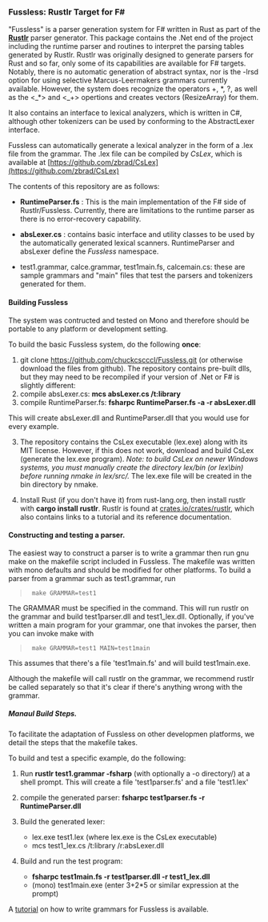 ### Fussless: Rustlr Target for F\#

"Fussless" is a parser generation system for F\# written in Rust as part of the
**[Rustlr](https://crates.io/crates/rustlr)** parser generator. This package contains the .Net end of the project including the runtime parser and
routines to interpret the parsing tables generated by Rustlr.
Rustlr was originally designed to generate parsers for Rust and 
so far, only some of its capabilities are available for F# targets.  Notably,
there is no automatic generation of abstract syntax, nor is the -lrsd option
for using selective Marcus-Leermakers grammars currently available.  However,
the system does recognize the operators +, \*, ?, as well as the <\_*> and
<\_+> opertions and creates vectors (ResizeArray) for them.

It also contains an interface to lexical analyzers, which is written in C#,
although other tokenizers can be used by conforming to the AbstractLexer
interface.

Fussless can automatically generate a lexical analyzer in the form of
a .lex file from the grammar. The .lex file can be compiled by *CsLex*, which is
available at
[https://github.com/zbrad/CsLex](https://github.com/zbrad/CsLex)


The contents of this repository are as follows:

- **RuntimeParser.fs** : This is the main implementation of the F# side of
  Rustlr/Fussless.  Currently, there are limitations to the runtime parser
  as there is no error-recovery capability.  

- **absLexer.cs** : contains basic interface and utility classes to be used by
  the automatically generated lexical scanners. RuntimeParser and absLexer define the *Fussless* namespace.

- test1.grammar, calce.grammar, test1main.fs, calcemain.cs: these are
  sample grammars and "main" files that test the parsers and tokenizers
  generated for them.


#### Building Fussless

The system was contructed and tested on Mono and therefore should be
portable to any platform or development setting.

To build the basic Fussless system, do the following **once**:

1. git clone https://github.com/chuckcscccl/Fussless.git
   (or otherwise download the files from github).
   The repository contains pre-built dlls, but they may need to be recompiled
   if your version of .Net or F# is slightly different:
2. compile absLexer.cs:  **mcs absLexer.cs /t:library**
3. compile RuntimeParser.fs:  **fsharpc RuntimeParser.fs -a -r absLexer.dll**

This will create absLexer.dll and RuntimeParser.dll that you would use for
every example.

3.  The repository contains the CsLex executable (lex.exe) along with its
MIT license.  However, if this does not work, download and build CsLex
(generate the lex.exe program).
   *Note: to build CsLex on newer Windows systems, you must manually create the directory lex/bin (or lex\bin) before running nmake in lex/src/.*  The lex.exe file
will be created in the bin directory by nmake.

4. Install Rust (if you don't have it) from rust-lang.org, then install
rustlr with **cargo install rustlr**.   Rustlr is found at [crates.io/crates/rustlr](https://crates.io/crates/rustlr), which also contains links to
a tutorial and its reference documentation.


#### Constructing and testing a parser.

The easiest way to construct a parser is to write a grammar then run gnu make
on the makefile script included in Fussless.  The makefile was written with
mono defaults and should be modified for other platforms.  To build a parser
from a grammar such as test1.grammar, run

>      make GRAMMAR=test1

The GRAMMAR must be specified in the command.  This will run rustlr on the
grammar and build test1parser.dll and test1_lex.dll.   Optionally, if you've
written a main program for your grammar, one that invokes the parser,
then you can invoke make with

>      make GRAMMAR=test1 MAIN=test1main

This assumes that there's a file 'test1main.fs' and will build test1main.exe.

Although the makefile will call rustlr on the grammar, we recommend
rustlr be called separately so that it's clear if there's anything
wrong with the grammar.


##### Manaul Build Steps.

To facilitate the adaptation of Fussless on other developmen platforms, we
detail the steps that the makefile takes.

To build and test a specific example, do the following:

1. Run **rustlr test1.grammar -fsharp** (with optionally a -o directory/) at a
   shell prompt. This will create a file 'test1parser.fs' and a file 'test1.lex'

2. compile the generated parser: **fsharpc test1parser.fs -r RuntimeParser.dll**

3. Build the generated lexer:
   - lex.exe test1.lex   (where lex.exe is the CsLex executable)
   - mcs test1_lex.cs /t:library /r:absLexer.dll

4. Build and run the test program:
   - **fsharpc test1main.fs -r test1parser.dll -r test1_lex.dll**
   - (mono) test1main.exe  (enter 3+2*5 or similar expression at the prompt)


<p>

A [tutorial](https://cs.hofstra.edu/~cscccl/rustlr_project/chapterfs.html) on
how to write grammars for Fussless is available.
